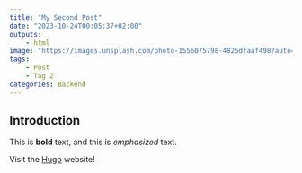 ```yaml
---
title: "My Second Post"
date: "2023-10-24T00:05:37+02:00"
outputs:
    - html
image: "https://images.unsplash.com/photo-1556075798-4825dfaaf498?auto=format&fit=crop&q=80&w=3552&ixlib=rb-4.0.3&ixid=M3wxMjA3fDB8MHxwaG90by1wYWdlfHx8fGVufDB8fHx8fA%3D%3D"
tags:
    - Post
    - Tag 2
categories: Backend
---
```



## Introduction

This is **bold** text, and this is *emphasized* text.

Visit the [Hugo](https://gohugo.io) website!